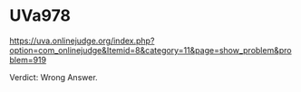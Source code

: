 # UVa978
https://uva.onlinejudge.org/index.php?option=com_onlinejudge&Itemid=8&category=11&page=show_problem&problem=919

Verdict: Wrong Answer.
